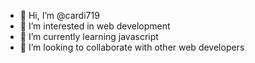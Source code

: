 - 👋 Hi, I’m @cardi719
- 👀 I’m interested in web development
- 🌱 I’m currently learning javascript
- 💞️ I’m looking to collaborate with other web developers


<!---
cardi719/cardi719 is a ✨ special ✨ repository because its `README.md` (this file) appears on your GitHub profile.
You can click the Preview link to take a look at your changes.
--->
